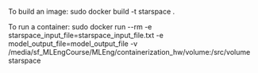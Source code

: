 To build an image:
    sudo docker build -t starspace .

To run a container:
    sudo docker run --rm -e starspace_input_file=starspace_input_file.txt -e model_output_file=model_output_file 
    -v /media/sf_MLEngCourse/MLEng/containerization_hw/volume:/src/volume starspace